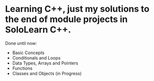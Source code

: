 # Learning C++, just my solutions to the end of module projects in SoloLearn C++.

Done until now:

-   Basic Concepts
-   Conditionals and Loops
-   Data Types, Arrays and Pointers
-   Functions
-   Classes and Objects (in Progress)
